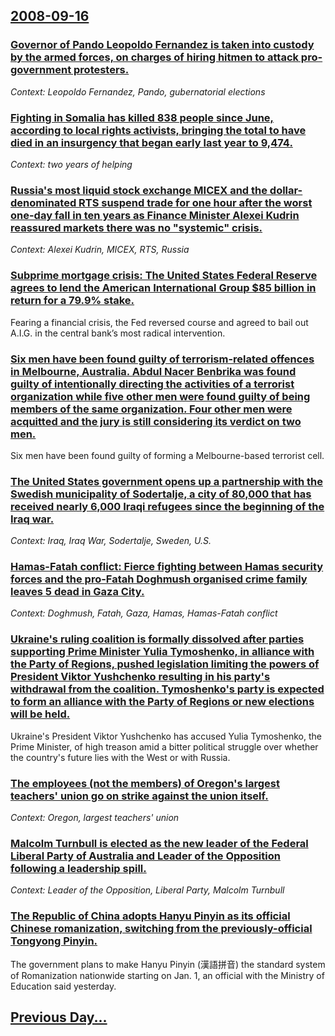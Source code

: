## [2008-09-16](/news/2008/09/16/index.md)

### [ Governor of Pando Leopoldo Fernandez is taken into custody by the armed forces, on charges of hiring hitmen to attack pro-government protesters. ](/news/2008/09/16/governor-of-pando-leopoldo-ferna-ndez-is-taken-into-custody-by-the-armed-forces-on-charges-of-hiring-hitmen-to-attack-pro-government-prote.md)
_Context: Leopoldo Fernandez, Pando, gubernatorial elections_

### [ Fighting in Somalia has killed 838 people since June, according to local rights activists, bringing the total to have died in an insurgency that began early last year to 9,474. ](/news/2008/09/16/fighting-in-somalia-has-killed-838-people-since-june-according-to-local-rights-activists-bringing-the-total-to-have-died-in-an-insurgency.md)
_Context: two years of helping_

### [ Russia's most liquid stock exchange MICEX and the dollar-denominated RTS suspend trade for one hour after the worst one-day fall in ten years as Finance Minister Alexei Kudrin reassured markets there was no "systemic" crisis. ](/news/2008/09/16/russia-s-most-liquid-stock-exchange-micex-and-the-dollar-denominated-rts-suspend-trade-for-one-hour-after-the-worst-one-day-fall-in-ten-yea.md)
_Context: Alexei Kudrin, MICEX, RTS, Russia_

### [ Subprime mortgage crisis: The United States Federal Reserve agrees to lend the American International Group $85 billion in return for a 79.9% stake. ](/news/2008/09/16/subprime-mortgage-crisis-the-united-states-federal-reserve-agrees-to-lend-the-american-international-group-85-billion-in-return-for-a-79.md)
Fearing a financial crisis, the Fed reversed course and agreed to bail out A.I.G. in the central bank’s most radical intervention.

### [ Six men have been found guilty of terrorism-related offences in Melbourne, Australia. Abdul Nacer Benbrika was found guilty of intentionally directing the activities of a terrorist organization while five other men were found guilty of being members of the same organization. Four other men were acquitted and the jury is still considering its verdict on two men. ](/news/2008/09/16/six-men-have-been-found-guilty-of-terrorism-related-offences-in-melbourne-australia-abdul-nacer-benbrika-was-found-guilty-of-intentionall.md)
Six men have been found guilty of forming a Melbourne-based terrorist cell.

### [ The United States government opens up a partnership with the Swedish municipality of Sodertalje, a city of 80,000 that has received nearly 6,000 Iraqi refugees since the beginning of the Iraq war. ](/news/2008/09/16/the-united-states-government-opens-up-a-partnership-with-the-swedish-municipality-of-sapderta-lje-a-city-of-80-000-that-has-received-nearl.md)
_Context: Iraq, Iraq War, Sodertalje, Sweden, U.S._

### [ Hamas-Fatah conflict: Fierce fighting between Hamas security forces and the pro-Fatah Doghmush organised crime family leaves 5 dead in Gaza City. ](/news/2008/09/16/hamas-fatah-conflict-fierce-fighting-between-hamas-security-forces-and-the-pro-fatah-doghmush-organised-crime-family-leaves-5-dead-in-gaza.md)
_Context: Doghmush, Fatah, Gaza, Hamas, Hamas-Fatah conflict_

### [ Ukraine's ruling coalition is formally dissolved after parties supporting Prime Minister Yulia Tymoshenko, in alliance with the Party of Regions, pushed legislation limiting the powers of President Viktor Yushchenko resulting in his party's withdrawal from the coalition. Tymoshenko's party is expected to form an alliance with the Party of Regions or new elections will be held. ](/news/2008/09/16/ukraine-s-ruling-coalition-is-formally-dissolved-after-parties-supporting-prime-minister-yulia-tymoshenko-in-alliance-with-the-party-of-re.md)
Ukraine&#039;s President Viktor Yushchenko has accused Yulia Tymoshenko, the Prime Minister, of high treason amid a bitter political struggle over whether the country&#039;s future lies with the West or with Russia.

### [ The employees (not the members) of Oregon's largest teachers' union go on strike against the union itself. ](/news/2008/09/16/the-employees-not-the-members-of-oregon-s-largest-teachers-union-go-on-strike-against-the-union-itself.md)
_Context: Oregon, largest teachers' union_

### [ Malcolm Turnbull is elected as the new leader of the Federal Liberal Party of Australia and Leader of the Opposition following a leadership spill. ](/news/2008/09/16/malcolm-turnbull-is-elected-as-the-new-leader-of-the-federal-liberal-party-of-australia-and-leader-of-the-opposition-following-a-leadership.md)
_Context: Leader of the Opposition, Liberal Party, Malcolm Turnbull_

### [ The Republic of China adopts Hanyu Pinyin as its official Chinese romanization, switching from the previously-official Tongyong Pinyin.](/news/2008/09/16/the-republic-of-china-adopts-hanyu-pinyin-as-its-official-chinese-romanization-switching-from-the-previously-official-tongyong-pinyin.md)
The government plans to make Hanyu Pinyin (漢語拼音) the standard system of Romanization nationwide starting on Jan. 1, an official with the Ministry of Education said yesterday.

## [Previous Day...](/news/2008/09/15/index.md)


